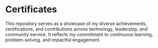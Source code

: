 # Certificates
This repository serves as a showcase of my diverse achievements, certifications, and contributions across technology, leadership, and community service. It reflects my commitment to continuous learning, problem-solving, and impactful engagement.
